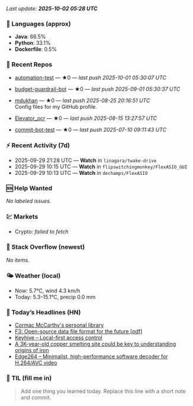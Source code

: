 

<!-- DAILY-SECTION:START -->
_Last update: **2025-10-02 05:28 UTC**_


### 🧪 Languages (approx)
- **Java**: 66.5%
- **Python**: 33.1%
- **Dockerfile**: 0.5%

### 🔧 Recent Repos
- [automation-test](https://github.com/mdukhan/automation-test) — ★0 — _last push 2025-10-01 05:30:07 UTC_  
  
- [budget-guardrail-bot](https://github.com/mdukhan/budget-guardrail-bot) — ★0 — _last push 2025-09-01 05:30:37 UTC_  
  
- [mdukhan](https://github.com/mdukhan/mdukhan) — ★0 — _last push 2025-08-25 20:16:51 UTC_  
  Config files for my GitHub profile.
- [Elevator_ocr](https://github.com/mdukhan/Elevator_ocr) — ★0 — _last push 2025-08-15 13:27:57 UTC_  
  
- [commit-bot-test](https://github.com/mdukhan/commit-bot-test) — ★0 — _last push 2025-07-10 09:11:43 UTC_  
  

### ⚡ Recent Activity (7d)
- 2025-09-29 21:28 UTC — **Watch** in `linagora/twake-drive`
- 2025-09-29 10:15 UTC — **Watch** in `flipswitchingmonkey/FlexASIO_GUI`
- 2025-09-29 10:13 UTC — **Watch** in `dechamps/FlexASIO`

### 🆘 Help Wanted
_No labeled issues._

### 💹 Markets
- Crypto: _failed to fetch_

### 🧩 Stack Overflow (newest)
_No items._

### 🌤️ Weather (local)
- Now: 5.7°C, wind 4.3 km/h
- Today: 5.3–15.1°C, precip 0.0 mm

### 📰 Today’s Headlines (HN)
- [Cormac McCarthy&#x27;s personal library](https://www.typepad.com)
- [F3: Open-source data file format for the future [pdf]](https://www.smithsonianmag.com/arts-culture/two-years-cormac-mccarthys-death-rare-access-to-personal-library-reveals-man-behind-myth-180987150/)
- [Keyhive – Local-first access control](https://db.cs.cmu.edu/papers/2025/zeng-sigmod2025.pdf)
- [A 3K-year-old copper smelting site could be key to understanding origins of iron](https://www.inkandswitch.com/keyhive/notebook/)
- [Edge264 – Minimalist, high-performance software decoder for H.264&#x2F;AVC video](https://phys.org/news/2025-09-year-copper-smelting-site-key.html)

### 🧠 TIL (fill me in)
> Add one thing you learned today. Replace this line with a short note and commit.

<!-- DAILY-SECTION:END -->
